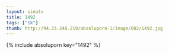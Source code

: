 ```yaml
--- 
layout: sieutv
title: 1492
tags: ["1k"]
thumb: http://94.23.248.219/absoluporn-1/image/002/1492.jpg
---
```

{% include absoluporn key="1492" %} 
